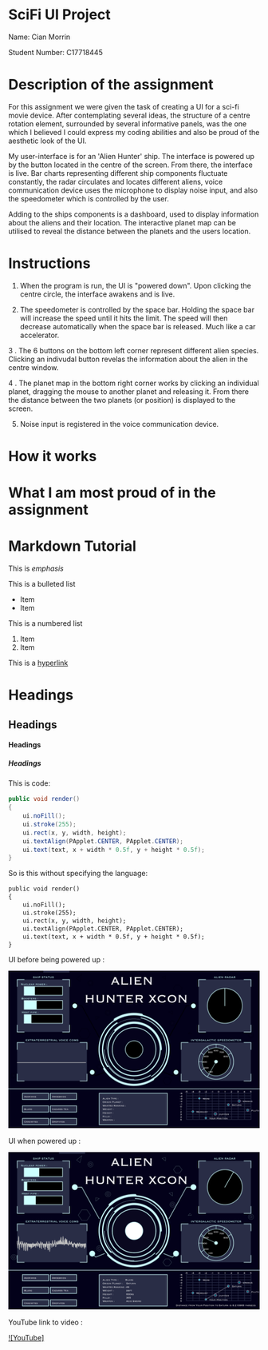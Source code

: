 # SciFi UI Project

Name: Cian Morrin

Student Number: C17718445


# Description of the assignment

For this assignment we were given the task of creating a UI for a sci-fi movie device. After contemplating several ideas, the structure of a centre rotation element, surrounded by several informative panels, was the one which I believed I could express my coding abilities and also be proud of the aesthetic look of the UI. 

My user-interface is for an 'Alien Hunter' ship. The interface is powered up by the button located in the centre of the screen. From there, the interface is live. Bar charts representing different ship components fluctuate constantly, the radar circulates and locates different aliens, voice communication device uses the microphone to display noise input, and also the speedometer which is controlled by the user.

Adding to the ships components is a dashboard, used to display information about the aliens and their location. The interactive planet map can be utilised to reveal the distance between the planets and the users location.

# Instructions

1. When the program is run, the UI is "powered down". Upon clicking the centre circle, the interface awakens and is live.

2. The speedometer is controlled by the space bar. Holding the space bar will increase the speed until it hits the limit.
The speed will then decrease automatically when the space bar is released. Much like a car accelerator.

3 . The 6 buttons on the bottom left corner represent different alien species. Clicking an indivudal button revelas the information about the alien in the centre window. 

4 . The planet map in the bottom right corner works by clicking an individual planet, dragging the mouse to another planet and releasing it. From there the distance between the two planets (or position) is displayed to the screen.

5. Noise input is registered in the voice communication device. 


# How it works

# What I am most proud of in the assignment

# Markdown Tutorial

This is *emphasis*

This is a bulleted list

- Item
- Item

This is a numbered list

1. Item
1. Item

This is a [hyperlink](http://bryanduggan.org)

# Headings
## Headings
#### Headings
##### Headings

This is code:

```Java
public void render()
{
	ui.noFill();
	ui.stroke(255);
	ui.rect(x, y, width, height);
	ui.textAlign(PApplet.CENTER, PApplet.CENTER);
	ui.text(text, x + width * 0.5f, y + height * 0.5f);
}
```

So is this without specifying the language:

```
public void render()
{
	ui.noFill();
	ui.stroke(255);
	ui.rect(x, y, width, height);
	ui.textAlign(PApplet.CENTER, PApplet.CENTER);
	ui.text(text, x + width * 0.5f, y + height * 0.5f);
}
```


UI before being powered up : 

![An image](images/UIPowerDown.png)

UI when  powered up :

![An image](images/UIPowerUp.png)


YouTube link to video : 

[![YouTube]](https://youtu.be/C-FxErOnQZ8)

